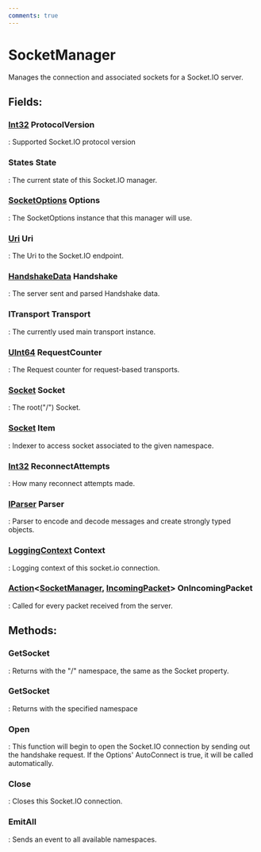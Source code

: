 ```yaml
---
comments: true
---
```

# SocketManager

Manages the connection and associated sockets for a Socket.IO server. 

## **Fields**:
### **[Int32](https://learn.microsoft.com/en-us/dotnet/api/System.Int32) ProtocolVersion**
: Supported Socket.IO protocol version 
### **States State**
: The current state of this Socket.IO manager. 
### **[SocketOptions](SocketOptions.md) Options**
: The SocketOptions instance that this manager will use. 
### **[Uri](https://learn.microsoft.com/en-us/dotnet/api/System.Uri) Uri**
: The Uri to the Socket.IO endpoint. 
### **[HandshakeData](HandshakeData.md) Handshake**
: The server sent and parsed Handshake data. 
### **ITransport Transport**
: The currently used main transport instance. 
### **[UInt64](https://learn.microsoft.com/en-us/dotnet/api/System.UInt64) RequestCounter**
: The Request counter for request-based transports. 
### **[Socket](Socket.md) Socket**
: The root("/") Socket. 
### **[Socket](Socket.md) Item**
: Indexer to access socket associated to the given namespace. 
### **[Int32](https://learn.microsoft.com/en-us/dotnet/api/System.Int32) ReconnectAttempts**
: How many reconnect attempts made. 
### **[IParser](../Parsers/IParser.md) Parser**
: Parser to encode and decode messages and create strongly typed objects. 
### **[LoggingContext](../../../HTTP/api-reference/Logger/LoggingContext.md) Context**
: Logging context of this socket.io connection. 
### **[Action](https://learn.microsoft.com/en-us/dotnet/api/System.Action-2)&lt;[SocketManager](), [IncomingPacket](IncomingPacket.md)&gt; OnIncomingPacket**
: Called for every packet received from the server. 
## **Methods**:

### **GetSocket**
: Returns with the "/" namespace, the same as the Socket property. 

### **GetSocket**
: Returns with the specified namespace 

### **Open**
: This function will begin to open the Socket.IO connection by sending out the handshake request. If the Options' AutoConnect is true, it will be called automatically. 

### **Close**
: Closes this Socket.IO connection. 

### **EmitAll**
: Sends an event to all available namespaces. 